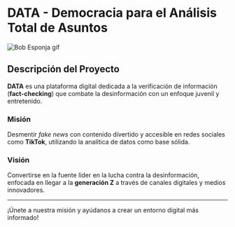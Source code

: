 # DATA - Democracia para el Análisis Total de Asuntos

![Bob Esponja gif](https://i.giphy.com/media/v1.Y2lkPTc5MGI3NjExY3JuMHhrcTN5ZXN4Y3E3djhobDRoaW1qbThxY3h5Ymd2Ym12Nnk4ZCZlcD12MV9pbnRlcm5hbF9naWZfYnlfaWQmY3Q9Zw/SKGo6OYe24EBG/giphy.gif)

## Descripción del Proyecto

**DATA** es una plataforma digital dedicada a la verificación de información (**fact-checking**) que combate la desinformación con un enfoque juvenil y entretenido.

### Misión
Desmentir *fake news* con contenido divertido y accesible en redes sociales como **TikTok**, utilizando la analítica de datos como base sólida.

### Visión
Convertirse en la fuente líder en la lucha contra la desinformación, enfocada en llegar a la **generación Z** a través de canales digitales y medios innovadores.

---

¡Únete a nuestra misión y ayúdanos a crear un entorno digital más informado!
